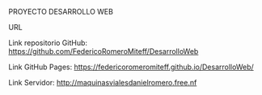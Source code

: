 PROYECTO DESARROLLO WEB 

URL

Link repositorio GitHub: https://github.com/FedericoRomeroMiteff/DesarrolloWeb

Link GitHub Pages: https://federicoromeromiteff.github.io/DesarrolloWeb/

Link Servidor: http://maquinasvialesdanielromero.free.nf

